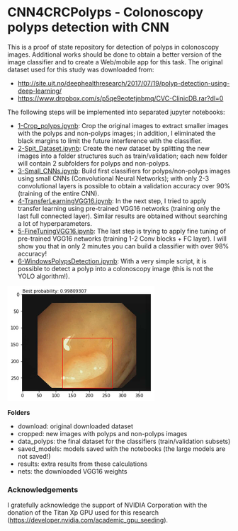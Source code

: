 # CNN4CRCPolyps - Colonoscopy polyps detection with CNN

This is a proof of state repository for detection of polyps in colonoscopy images. Additional works should be done to obtain a better version of the image classifier and to create a Web/mobile app for this task.
The original dataset used for this study was downloaded from:
* http://site.uit.no/deephealthresearch/2017/07/19/polyp-detection-using-deep-learning/
* https://www.dropbox.com/s/p5qe9eotetjnbmq/CVC-ClinicDB.rar?dl=0

The following steps will be implemented into separated jupyter notebooks:
* [1-Crop_polyps.ipynb](1-Crop_polyps.ipynb): Crop the original images to extract smaller images with the polyps and non-polyps images; in addition, I eliminated the black margins to limit the future interference with the classifier.
* [2-Spit_Dataset.ipynb](2-Spit_Dataset.ipynb): Create the new dataset  by splitting the new images into a folder structures such as train/validation; each new folder will contain 2 subfolders for polyps and non-polyps.
* [3-Small_CNNs.ipynb](3-Small_CNNs.ipynb): Build first classifiers for polyps/non-polyps images using small CNNs (Convolutional Neural Networks); with only 2-3 convolutional layers is possible to obtain a validation accuracy over 90% (training of the entire CNN).
* [4-TransferLearningVGG16.ipynb](4-TransferLearningVGG16.ipynb): In the next step, I tried to apply transfer learning using pre-trained VGG16 networks (training only the last full connected layer). Similar results are obtained without searching a lot of hyperparameters.
* [5-FineTuningVGG16.ipynb](5-FineTuningVGG16.ipynb): The last step is trying to apply fine tuning of pre-trained VGG16 networks (training 1-2 Conv blocks + FC layer). I will show you that in only 2 minutes you can build a classifier with over 98% accuracy!
* [6-WindowsPolypsDetection.ipynb](6-WindowsPolypsDetection.ipynb): With a very simple script, it is possible to detect a polyp into a colonoscopy image (this is not the YOLO algorithm!).

![Detected polyp in colonoscopy image](results/detected.png)

**Folders**
* download: original downloaded dataset
* cropped: new images with polyps and non-polyps images
* data_polyps: the final dataset for the classifiers (train/validation subsets)
* saved_models: models saved with the notebooks (the large models are not saved!)
* results: extra results from these calculations
* nets: the downloaded VGG16 weights

### Acknowledgements
I gratefully acknowledge the support of NVIDIA Corporation with the donation of the Titan Xp GPU used for this research (https://developer.nvidia.com/academic_gpu_seeding).
